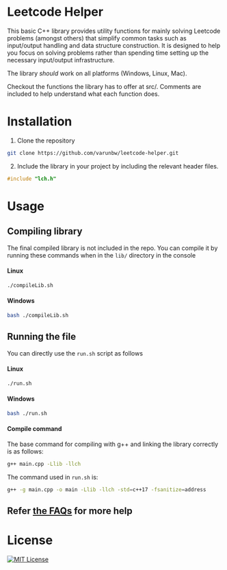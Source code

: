 # Leetcode Helper

This basic C++ library provides utility functions for mainly solving Leetcode problems (amongst others) that simplify common tasks such as input/output handling and data structure construction. It is designed to help you focus on solving problems rather than spending time setting up the necessary input/output infrastructure.

The library *should* work on all platforms (Windows, Linux, Mac).

Checkout the functions the library has to offer at src/. Comments are included to help understand what each function does.

# Installation

1. Clone the repository

```bash
git clone https://github.com/varunbw/leetcode-helper.git
```

2. Include the library in your project by including the relevant header files.

```cpp
#include "lch.h"
```


# Usage

## Compiling library

The final compiled library is not included in the repo. You can compile it by running these commands when in the `lib/` directory in the console

#### Linux
```bash
./compileLib.sh
```
#### Windows
```bash
bash ./compileLib.sh
```

## Running the file
You can directly use the `run.sh` script as follows
#### Linux
```bash
./run.sh
```
#### Windows
```bash
bash ./run.sh
```
#### Compile command
The base command for compiling with g++ and linking the library correctly is as follows:
```bash
g++ main.cpp -Llib -llch
```

The command used in `run.sh` is:
```bash
g++ -g main.cpp -o main -Llib -llch -std=c++17 -fsanitize=address
```

## Refer [the FAQs](FAQ.md) for more help

# License
[![MIT License](https://img.shields.io/badge/license-MIT-blue.svg)](LICENSE)
